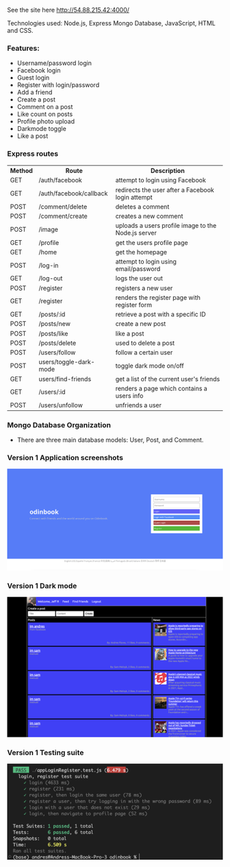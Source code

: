 See the site here http://54.88.215.42:4000/

Technologies used: Node.js, Express Mongo Database, JavaScript, HTML and CSS.

### Features:

-   Username/password login
-   Facebook login
-   Guest login
-   Register with login/password
-   Add a friend
-   Create a post
-   Comment on a post
-   Like count on posts
-   Profile photo upload
-   Darkmode toggle
-   Like a post

### Express routes

<table>
  <tr>
    <th>Method</th>
    <th>Route</th>
    <th>Description</th>
  </tr>
  <tr>
    <td>GET</td>
    <td>/auth/facebook</td>
    <td>attempt to login using Facebook</td>
  </tr>
  <tr>
    <td>GET</td>
    <td>/auth/facebook/callback</td>
    <td>redirects the user after a Facebook login attempt</td>
  </tr>
  <tr>
    <td>POST</td>
    <td>/comment/delete</td>
    <td>deletes a comment</td>
  </tr>
  <tr>
    <td>POST</td>
    <td>/comment/create</td>
    <td>creates a new comment</td>
  </tr>

  <tr>
    <td>POST</td>
    <td>/image</td>
    <td>uploads a users profile image to the Node.js server</td>
  </tr>

  <tr>
    <td>GET</td>
    <td>/profile</td>
    <td>get the users profile page</td>
  </tr>

  <tr>
    <td>GET</td>
    <td>/home</td>
    <td>get the homepage</td>
  </tr>

  <tr>
    <td>POST</td>
    <td>/log-in</td>
    <td>attempt to login using email/password</td>
  </tr>

  <tr>
    <td>GET</td>
    <td>/log-out</td>
    <td>logs the user out</td>
  </tr>

  <tr>
    <td>POST</td>
    <td>/register</td>
    <td>registers a new user</td>
  </tr>

  <tr>
    <td>GET</td>
    <td>/register</td>
    <td>renders the register page with register form</td>
  </tr>


  <tr>
    <td>GET</td>
    <td>/posts/:id</td>
    <td>retrieve a post with a specific ID</td>
  </tr>

  <tr>
    <td>POST</td>
    <td>/posts/new</td>
    <td>create a new post</td>
  </tr>

  <tr>
    <td>POST</td>
    <td>/posts/like</td>
    <td>like a post</td>
  </tr>

  <tr>
    <td>POST</td>
    <td>/posts/delete</td>
    <td>used to delete a post</td>
  </tr>

  <tr>
    <td>POST</td>
    <td>/users/follow</td>
    <td>follow a certain user</td>
  </tr>

  <tr>
    <td>POST</td>
    <td>users/toggle-dark-mode</td>
    <td>toggle dark mode on/off</td>
  </tr>

  <tr>
    <td>GET</td>
    <td>users/find-friends</td>
    <td>get a list of the current user's friends</td>
  </tr>

  <tr>
    <td>GET</td>
    <td>/users/:id</td>
    <td>renders a page which contains a users info</td>
  </tr>

  <tr>
    <td>POST</td>
    <td>/users/unfollow</td>
    <td>unfriends a user</td>
  </tr>
</table>

### Mongo Database Organization

-   There are three main database models: User, Post, and Comment.

### Version 1 Application screenshots

![alt](./website-screenshots/odin-homepage.png)

### Version 1 Dark mode

![alt](./website-screenshots/homepagev2.png)

### Version 1 Testing suite

![alt](./website-screenshots/testing.png)


